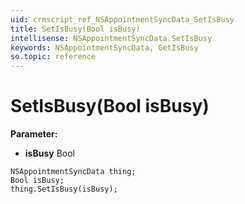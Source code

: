 ```yaml
---
uid: crmscript_ref_NSAppointmentSyncData_SetIsBusy
title: SetIsBusy(Bool isBusy)
intellisense: NSAppointmentSyncData.SetIsBusy
keywords: NSAppointmentSyncData, GetIsBusy
so.topic: reference
---
```


# SetIsBusy(Bool isBusy)

**Parameter:** 
 - **isBusy** Bool

```crmscript
NSAppointmentSyncData thing;
Bool isBusy;
thing.SetIsBusy(isBusy);
```

